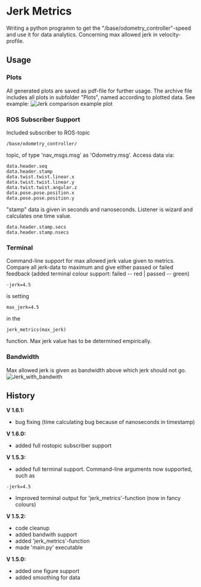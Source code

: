 # Jerk Metrics
Writing a python programm to get the "/base/odometry_controller"-speed and use it for data analytics. Concerning max allowed jerk in velocity-profile.

## Usage
### Plots
All generated plots are saved as pdf-file for further usage. The archive file includes all plots in subfolder "Plots", named according to plotted data. See example:
![Jerk comparison example plot](https://github.com/ipa-flg-ma/SciPy_Test/blob/master/jerk_comparison.png)

### ROS Subscriber Support
Included subscriber to ROS-topic 
```
/base/odometry_controller/
```
topic, of type 'nav_msgs.msg' as 'Odometry.msg'. 
Access data via:
```
data.header.seq
data.header.stamp
data.twist.twist.linear.x
data.twist.twist.linear.y
data.twist.twist.angular.z
data.pose.pose.position.x
data.pose.pose.position.y
```
"stamp" data is given in seconds and nanoseconds. Listener is wizard and calculates one time value.
```
data.header.stamp.secs
data.header.stamp.nsecs
```

### Terminal
Command-line support for max allowed jerk value given to metrics. Compare all jerk-data to maximum and give either passed or failed feedback (added terminal colour support: failed -- red | passed -- green)
```
-jerk=4.5
```
is setting
```
max_jerk=4.5
```
in the 
```
jerk_metrics(max_jerk)
```
function. Max jerk value has to be determined empirically.

### Bandwidth
Max allowed jerk is given as bandwidth above which jerk should not go.
![Jerk_with_bandwith](https://github.com/ipa-flg-ma/jerk_metrics/blob/ipa/Jerk_with_bandwith.png)

## History
**V 1.6.1:**
- bug fixing (time calculating bug because of nanoseconds in timestamp)

**V 1.6.0:**
- added full rostopic subscriber support

**V 1.5.3:**
- added full terminal support. Command-line arguments now supported, such as
```
-jerk=4.5
```
- Improved terminal output for 'jerk_metrics'-function (now in fancy colours)

**V 1.5.2:**
- code cleanup
- added bandwith support
- added 'jerk_metrics'-function
- made 'main.py' executable

**V 1.5.0:**
- added one figure support
- added smoothing for data
